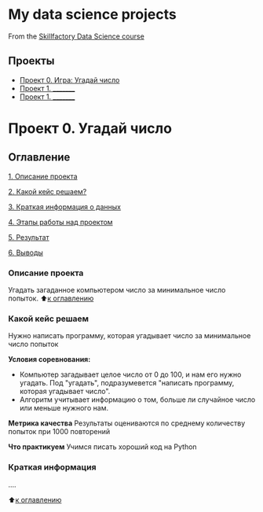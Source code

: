 # My data science projects
From the [Skillfactory Data Science course](https://skillfactory.ru/data-scientis)

## Проекты

* [Проект 0. Игра: Угадай число](https://github.com/ShuGa29/DStry/blob/main/game.py)
* [Проект 1. _______](_____)
* [Проект 1. _______](_____)

# Проект 0. Угадай число

## Оглавление
[1. Описание проекта](https://github.com/ShuGa29/DStry/blob/main/project_0/README.md#Описание-проекта)

[2. Какой кейс решаем?](https://github.com/ShuGa29/DStry/blob/main/project_0/README.md#Какой-кейс-решаем)

[3. Краткая информация о данных](https://github.com/ShuGa29/DStry/blob/main/project_0/README.md#Краткая-информация-о-данных)

[4. Этапы работы над проектом](https://github.com/ShuGa29/DStry/blob/main/project_0/README.md#Этапы-работы-над-проектом)

[5. Результат](https://github.com/ShuGa29/DStry/blob/main/project_0/README.md#Результат)

[6. Выводы](https://github.com/ShuGa29/DStry/blob/main/project_0/README.md#Выводы)

### Описание проекта
Угадать загаданное компьютером число за минимальное число попыток.
:arrow_up:[к оглавлению](https://github.com/ShuGa29/DStry/blob/main/project_0/README.md#Оглавление)


### Какой кейс решаем
Нужно написать программу, которая угадывает число за минимальное число попыток

**Условия соревнования:**
- Компьютер загадывает целое число от 0 до 100, и нам его нужно угадать. Под "угадать", подразумевется "написать программу, которая угадывает число".
- Алгоритм учитывает информацию о том, больше ли случайное число или меньше нужного нам.

**Метрика качества**
Результаты оцениваются по среднему количеству попыток при 1000 повторений

**Что практикуем**
Учимся писать хороший код на Python

### Краткая информация
....

:arrow_up:[к оглавлению](https://github.com/ShuGa29/DStry/blob/main/project_0/README.md#Оглавление)